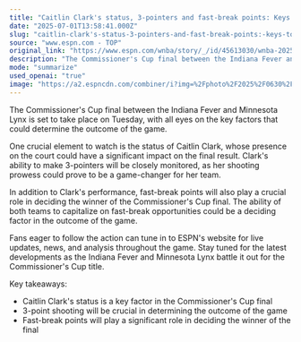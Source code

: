 ```yaml
---
title: "Caitlin Clark's status, 3-pointers and fast-break points: Keys to Tuesday's Commissioner's Cup final"
date: "2025-07-01T13:58:41.000Z"
slug: "caitlin-clark's-status-3-pointers-and-fast-break-points:-keys-to-tuesday's-commissioner's-cup-final"
source: "www.espn.com - TOP"
original_link: "https://www.espn.com/wnba/story/_/id/45613030/wnba-2025-commissioners-cup-final-indiana-fever-minnesota-lynx-caitlin-clark-napheesa-collier"
description: "The Commissioner's Cup final between the Indiana Fever and Minnesota Lynx is set for Tuesday, with Caitlin Clark's status being a crucial element to watch. Her ability to make 3-pointers could be a game-changer for her team. Fast-break points will also play a significant role in determining the winner of the final, with both teams needing to capitalize on these opportunities.  Fans can follow the action on ESPN's website for live updates, news, and analysis throughout the game. The outcome of the Commissioner's Cup final will likely hinge on Caitlin Clark's performance, 3-point shooting, and the ability of both teams to score on fast-break opportunities. Stay tuned for the latest developments as the Indiana Fever and Minnesota Lynx compete for the title.  In summary, the Commissioner's Cup final will be an exciting matchup between the Indiana Fever and Minnesota Lynx, with key factors such as Caitlin Clark's status, 3-point shooting, and fast-break points playing crucial roles in determining the outcome of the game. Fans can stay updated on ESPN's website for live coverage and analysis as the teams battle it out for the Commissioner's Cup title."
mode: "summarize"
used_openai: "true"
image: "https://a2.espncdn.com/combiner/i?img=%2Fphoto%2F2025%2F0630%2Fr1512942_1296x729_16%2D9.jpg"
---
```


The Commissioner's Cup final between the Indiana Fever and Minnesota Lynx is set to take place on Tuesday, with all eyes on the key factors that could determine the outcome of the game. 

One crucial element to watch is the status of Caitlin Clark, whose presence on the court could have a significant impact on the final result. Clark's ability to make 3-pointers will be closely monitored, as her shooting prowess could prove to be a game-changer for her team. 

In addition to Clark's performance, fast-break points will also play a crucial role in deciding the winner of the Commissioner's Cup final. The ability of both teams to capitalize on fast-break opportunities could be a deciding factor in the outcome of the game. 

Fans eager to follow the action can tune in to ESPN's website for live updates, news, and analysis throughout the game. Stay tuned for the latest developments as the Indiana Fever and Minnesota Lynx battle it out for the Commissioner's Cup title.

Key takeaways:
- Caitlin Clark's status is a key factor in the Commissioner's Cup final
- 3-point shooting will be crucial in determining the outcome of the game
- Fast-break points will play a significant role in deciding the winner of the final
